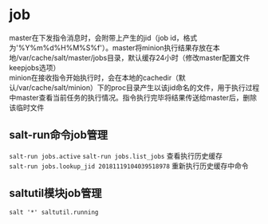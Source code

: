 # job

master在下发指令消息时，会附带上产生的jid（job id，格式为'%Y%m%d%H%M%S%f'）。master将minion执行结果存放在本地/var/cache/salt/master/jobs目录，默认缓存24小时（修改master配置文件keepjobs选项）<br>
minion在接收指令开始执行时，会在本地的cachedir（默认/var/cache/salt/minion）下的proc目录产生以该jid命名的文件，用于执行过程中master查看当前任务的执行情况。指令执行完毕将结果传送给master后，删除该临时文件


salt-run命令job管理
-----------
`salt-run jobs.active`
`salt-run jobs.list_jobs` 查看执行历史缓存<br>
`salt-run jobs.lookup_jid 20181119104039518978` 重新执行历史缓存中命令

saltutil模块job管理
----------
`salt '*' saltutil.running`
